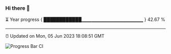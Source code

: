 ### Hi there 👋

⏳ Year progress { ████████████▁▁▁▁▁▁▁▁▁▁▁▁▁▁▁▁▁▁ } 42.67 %

---

⏰ Updated on Mon, 05 Jun 2023 18:08:51 GMT

![Progress Bar CI](https://github.com/Shyam-Makwana/GitHub-Actions-Demo/workflows/Progress%20Bar%20CI/badge.svg)
